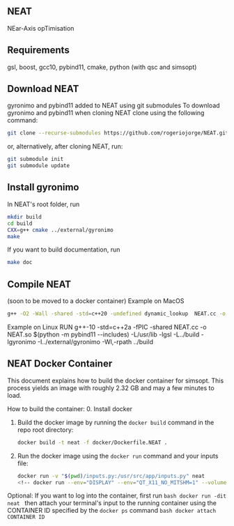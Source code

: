 ## NEAT
NEar-Axis opTimisation

## Requirements
gsl, boost, gcc10, pybind11, cmake, python (with qsc and simsopt)

## Download NEAT
gyronimo and pybind11 added to NEAT using git submodules
To download gyronimo and pybind11 when cloning NEAT clone using the following command:
```bash
git clone --recurse-submodules https://github.com/rogeriojorge/NEAT.git
```
or, alternatively, after cloning NEAT, run:
```bash
git submodule init
git submodule update
```

## Install gyronimo
In NEAT's root folder, run
```bash
mkdir build
cd build
CXX=g++ cmake ../external/gyronimo
make
```
If you want to build documentation, run
```bash
make doc
```

## Compile NEAT
(soon to be moved to a docker container)
Example on MacOS
```bash
g++ -O2 -Wall -shared -std=c++20 -undefined dynamic_lookup  NEAT.cc -o NEAT.so $(python3 -m pybind11 --includes) -I/opt/local/include -L/opt/local/lib -lgsl -L../build -lgyronimo -I../external/gyronimo/ -Wl,-rpath ../build
```
Example on Linux
RUN g++-10 -std=c++2a -fPIC -shared NEAT.cc -o NEAT.so $(python -m pybind11 --includes) -L/usr/lib -lgsl -L../build -lgyronimo -I../external/gyronimo -Wl,-rpath ../build

## NEAT Docker Container
This document explains how to build the docker container for simsopt.
This process yields an image with roughly 2.32 GB and may a few minutes to load.

How to build the container:
0. Install docker
1. Build the docker image by running the `docker build` command in the repo root directory:
   ```bash
   docker build -t neat -f docker/Dockerfile.NEAT .
   ```
2. Run the docker image using the `docker run` command and your inputs file:
    ``` bash
    docker run -v "$(pwd)/inputs.py:/usr/src/app/inputs.py" neat
    <!-- docker run --env="DISPLAY" --env="QT_X11_NO_MITSHM=1" --volume="/tmp/.X11-unix:/tmp/.X11-unix:rw" --rm -it -v "$(pwd)/inputs.py:/usr/src/app/inputs.py" neat -->
    ```
Optional: If you want to log into the container, first run
    ```bash
    docker run -dit neat
    ```
    then attach your terminal's input to the running container using the CONTAINER ID specified by the `docker ps` command
    ``` bash
    docker attach CONTAINER ID
    ```